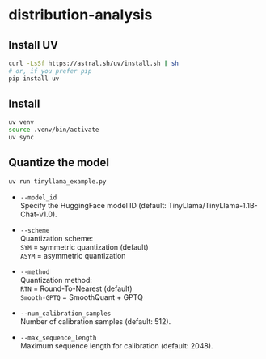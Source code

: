 # distribution-analysis


## Install UV
```bash
curl -LsSf https://astral.sh/uv/install.sh | sh
# or, if you prefer pip
pip install uv
```

## Install
```bash
uv venv
source .venv/bin/activate
uv sync
```

## Quantize the model
```bash
uv run tinyllama_example.py
```
- `--model_id`  
  Specify the HuggingFace model ID (default: TinyLlama/TinyLlama-1.1B-Chat-v1.0).

- `--scheme`  
  Quantization scheme:  
  `SYM` = symmetric quantization (default)  
  `ASYM` = asymmetric quantization

- `--method`  
  Quantization method:  
  `RTN` = Round-To-Nearest (default)  
  `Smooth-GPTQ` = SmoothQuant + GPTQ

- `--num_calibration_samples`  
  Number of calibration samples (default: 512).

- `--max_sequence_length`  
  Maximum sequence length for calibration (default: 2048).